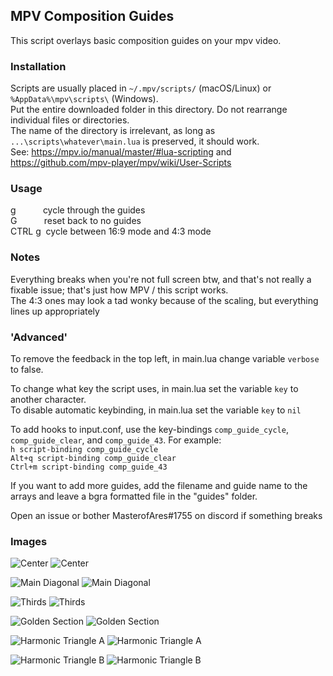 ## MPV Composition Guides
This script overlays basic composition guides on your mpv video. 

### Installation
Scripts are usually placed in `~/.mpv/scripts/` (macOS/Linux) or `%AppData%\mpv\scripts\` (Windows).  
Put the entire downloaded folder in this directory. Do not rearrange individual files or directories.  
The name of the directory is irrelevant, as long as `...\scripts\whatever\main.lua` is preserved, it should work.  
See: https://mpv.io/manual/master/#lua-scripting and https://github.com/mpv-player/mpv/wiki/User-Scripts  

### Usage  
g &nbsp;&nbsp;&nbsp;&nbsp;&nbsp;&nbsp;&nbsp;&nbsp;&nbsp;&nbsp;cycle through the guides  
G &nbsp;&nbsp;&nbsp;&nbsp;&nbsp;&nbsp;&nbsp;&nbsp;&nbsp;&nbsp;reset back to no guides  
CTRL g&nbsp;&nbsp;cycle between 16:9 mode and 4:3 mode  

### Notes  
Everything breaks when you're not full screen btw, and that's not really a fixable issue; that's just how MPV / this script works.  
The 4:3 ones may look a tad wonky because of the scaling, but everything lines up appropriately

### 'Advanced'  
To remove the feedback in the top left, in main.lua change variable `verbose` to false.  

To change what key the script uses, in main.lua set the variable `key` to another character.  
To disable automatic keybinding, in main.lua set the variable `key` to `nil`  

To add hooks to input.conf, use the key-bindings `comp_guide_cycle`, `comp_guide_clear`, and `comp_guide_43`. For example:  
`h script-binding comp_guide_cycle`  
`Alt+q script-binding comp_guide_clear`  
`Ctrl+m script-binding comp_guide_43`  

If you want to add more guides, add the filename and guide name to the arrays and leave a bgra formatted file in the "guides" folder.

Open an issue or bother MasterofAres#1755 on discord if something breaks


### Images
![Center](https://imgur.com/S9XscjY.png "Center")
![Center](https://imgur.com/8k0cyuB.png "Center")

![Main Diagonal](https://imgur.com/8G7sVgc.png "Main Diagonal")
![Main Diagonal](https://imgur.com/dkNlABV.png "Main Diagonal")

![Thirds](https://imgur.com/OC4fCMz.png "Thirds")
![Thirds](https://imgur.com/fd65mo6.png "Thirds")

![Golden Section](https://imgur.com/KDRTQtK.png "Golden Section")
![Golden Section](https://imgur.com/l4hh5I3.png "Golden Section")

![Harmonic Triangle A](https://imgur.com/4nmyF9P.png "Harmonic Triangle A")
![Harmonic Triangle A](https://imgur.com/ilBZYrm.png "Harmonic Triangle A")

![Harmonic Triangle B](https://imgur.com/8z6d6el.png "Harmonic Triangle B")
![Harmonic Triangle B](https://imgur.com/ygxL2Hf.png "Harmonic Triangle B")

